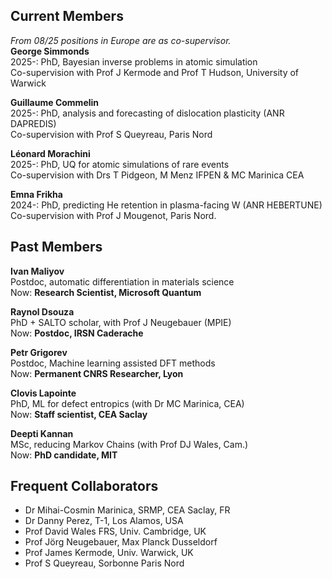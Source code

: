 ## Current Members 
<em>From 08/25 positions in Europe are as co-supervisor.</em><br>
<strong>George Simmonds</strong><br>
2025-: PhD, Bayesian inverse problems in atomic simulation<br>
Co-supervision with Prof J Kermode and Prof T Hudson, University of Warwick<br>

<strong>Guillaume Commelin</strong><br>
2025-: PhD, analysis and forecasting of dislocation plasticity (ANR DAPREDIS)<br> 
Co-supervision with Prof S Queyreau, Paris Nord<br>

<strong>Léonard Morachini</strong><br>
2025-: PhD, UQ for atomic simulations of rare events<br>
Co-supervision with Drs T Pidgeon, M Menz IFPEN & MC Marinica CEA<br>

<strong>Emna Frikha</strong><br>
2024-: PhD, predicting He retention in plasma-facing W (ANR HEBERTUNE)<br>
Co-supervision with Prof J Mougenot, Paris Nord.

## Past Members
<strong>Ivan Maliyov</strong><br>
Postdoc, automatic differentiation in materials science<br>
Now: <strong>Research Scientist, Microsoft Quantum</strong>

<strong>Raynol Dsouza</strong><br>
PhD + SALTO scholar, with Prof J Neugebauer (MPIE)<br>
Now: <strong>Postdoc, IRSN Caderache</strong>

<strong>Petr Grigorev</strong><br>
Postdoc, Machine learning assisted DFT methods<br>
Now: <strong>Permanent CNRS Researcher, Lyon</strong>

<strong>Clovis Lapointe</strong> <br>
PhD, ML for defect entropics (with Dr MC Marinica, CEA)<br>
Now: <strong>Staff scientist, CEA Saclay</strong>

<strong>Deepti Kannan</strong><br> 
MSc, reducing Markov Chains (with Prof DJ Wales, Cam.)<br>
Now: <strong>PhD candidate, MIT</strong>

## Frequent Collaborators
- Dr Mihai-Cosmin Marinica, SRMP, CEA Saclay, FR
- Dr Danny Perez, T-1, Los Alamos, USA
- Prof David Wales FRS, Univ. Cambridge, UK
- Prof Jörg Neugebauer, Max Planck Dusseldorf
- Prof James Kermode, Univ. Warwick, UK
- Prof S Queyreau, Sorbonne Paris Nord
